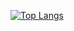 [![Top Langs](https://github-readme-stats.vercel.app/api/top-langs/?username={aejin24})](https://github.com/anuraghazra/github-readme-stats)
